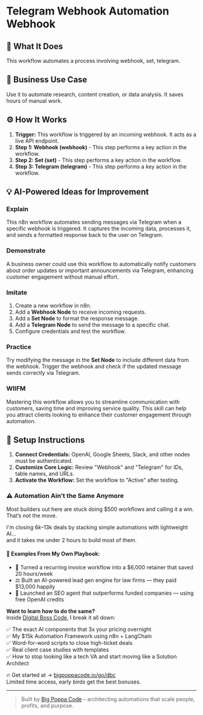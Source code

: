 # Telegram Webhook Automation Webhook

## 🚀 What It Does
This workflow automates a process involving webhook, set, telegram.

## 💼 Business Use Case
Use it to automate research, content creation, or data analysis. It saves hours of manual work.

## ⚙️ How It Works
1.  **Trigger:** This workflow is triggered by an incoming webhook. It acts as a live API endpoint.
2. **Step 1: Webhook (webhook)** - This step performs a key action in the workflow.
3. **Step 2: Set (set)** - This step performs a key action in the workflow.
4. **Step 3: Telegram (telegram)** - This step performs a key action in the workflow.

## 💡 AI-Powered Ideas for Improvement
### Explain
This n8n workflow automates sending messages via Telegram when a specific webhook is triggered. It captures the incoming data, processes it, and sends a formatted response back to the user on Telegram.

### Demonstrate
A business owner could use this workflow to automatically notify customers about order updates or important announcements via Telegram, enhancing customer engagement without manual effort.

### Imitate
1. Create a new workflow in n8n.
2. Add a **Webhook Node** to receive incoming requests.
3. Add a **Set Node** to format the response message.
4. Add a **Telegram Node** to send the message to a specific chat.
5. Configure credentials and test the workflow.

### Practice
Try modifying the message in the **Set Node** to include different data from the webhook. Trigger the webhook and check if the updated message sends correctly via Telegram.

### WIIFM
Mastering this workflow allows you to streamline communication with customers, saving time and improving service quality. This skill can help you attract clients looking to enhance their customer engagement through automation.

## 🔧 Setup Instructions
1. **Connect Credentials:** OpenAI, Google Sheets, Slack, and other nodes must be authenticated.
2. **Customize Core Logic:** Review "Webhook" and "Telegram" for IDs, table names, and URLs.
3. **Activate the Workflow:** Set the workflow to "Active" after testing.

### ⚠️ Automation Ain’t the Same Anymore

Most builders out here are stuck doing $500 workflows and calling it a win.  
That’s not the move.  

I'm closing $6k–$13k deals by stacking simple automations with lightweight AI...  
and it takes me under 2 hours to build most of them.

#### 🧠 Examples From My Own Playbook:
- 🔁 Turned a recurring invoice workflow into a $6,000 retainer that saved 20 hours/week  
- ⚖️ Built an AI-powered lead gen engine for law firms — they paid $13,000 happily  
- 🚀 Launched an SEO agent that outperforms funded companies — using free OpenAI credits  

**Want to learn how to do the same?**  
Inside [Digital Boss Code](https://bigpoppacode.io/go/dbc), I break it all down:

✅ The exact AI components that 3x your pricing overnight  
✅ My $15k Automation Framework using n8n + LangChain  
✅ Word-for-word scripts to close high-ticket deals  
✅ Real client case studies with templates  
✅ How to stop looking like a tech VA and start moving like a Solution Architect  

🔥 Get started at → [bigpoppacode.io/go/dbc](https://bigpoppacode.io/go/dbc)  
Limited time access, early birds get the best bonuses.

---
> Built by [Big Poppa Code](https://bigpoppacode.io) – architecting automations that scale people, profits, and purpose.
